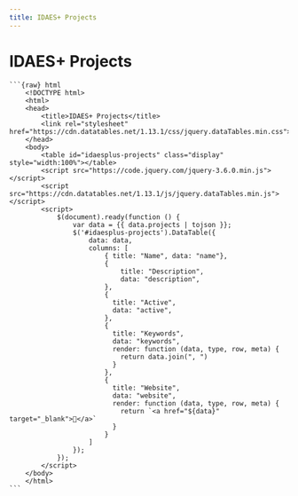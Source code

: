 ```yaml
---
title: IDAES+ Projects
---
```

# IDAES+ Projects

````{datatemplate:yaml} data.yaml
```{raw} html
    <!DOCTYPE html>
    <html>
    <head>
        <title>IDAES+ Projects</title>
        <link rel="stylesheet" href="https://cdn.datatables.net/1.13.1/css/jquery.dataTables.min.css">
    </head>
    <body>
        <table id="idaesplus-projects" class="display" style="width:100%"></table>
        <script src="https://code.jquery.com/jquery-3.6.0.min.js"></script>
        <script src="https://cdn.datatables.net/1.13.1/js/jquery.dataTables.min.js"></script>
        <script>
            $(document).ready(function () {
                var data = {{ data.projects | tojson }};
                $('#idaesplus-projects').DataTable({
                    data: data,
                    columns: [
                        { title: "Name", data: "name"},
                        {
                            title: "Description",
                            data: "description",
                        },
                        {
                          title: "Active",
                          data: "active",
                        },
                        {
                          title: "Keywords",
                          data: "keywords",
                          render: function (data, type, row, meta) {
                            return data.join(", ")
                          }
                        },
                        {
                          title: "Website",
                          data: "website",
                          render: function (data, type, row, meta) {
                            return `<a href="${data}" target="_blank">🔗</a>`
                          }
                        }
                    ]
                });
            });
        </script>
    </body>
    </html>
```
````
